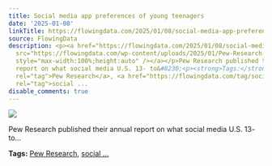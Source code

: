 ```yaml
---
title: Social media app preferences of young teenagers
date: '2025-01-08'
linkTitle: https://flowingdata.com/2025/01/08/social-media-app-preferences-of-young-teenagers/
source: FlowingData
description: <p><a href="https://flowingdata.com/2025/01/08/social-media-app-preferences-of-young-teenagers/"><img
  src="https://flowingdata.com/wp-content/uploads/2025/01/Pew-Research-social-media-usage-teens-e1736105110690-750x800.png"
  style="max-width:100%;height:auto" /></a></p>Pew Research published their annual
  report on what social media U.S. 13- to&#8230;<p><strong>Tags:</strong> <a href="https://flowingdata.com/tag/pew-research/"
  rel="tag">Pew Research</a>, <a href="https://flowingdata.com/tag/social-media/"
  rel="tag">social ...
disable_comments: true
---
```

<p><a href="https://flowingdata.com/2025/01/08/social-media-app-preferences-of-young-teenagers/"><img src="https://flowingdata.com/wp-content/uploads/2025/01/Pew-Research-social-media-usage-teens-e1736105110690-750x800.png" style="max-width:100%;height:auto" /></a></p>Pew Research published their annual report on what social media U.S. 13- to&#8230;<p><strong>Tags:</strong> <a href="https://flowingdata.com/tag/pew-research/" rel="tag">Pew Research</a>, <a href="https://flowingdata.com/tag/social-media/" rel="tag">social ...